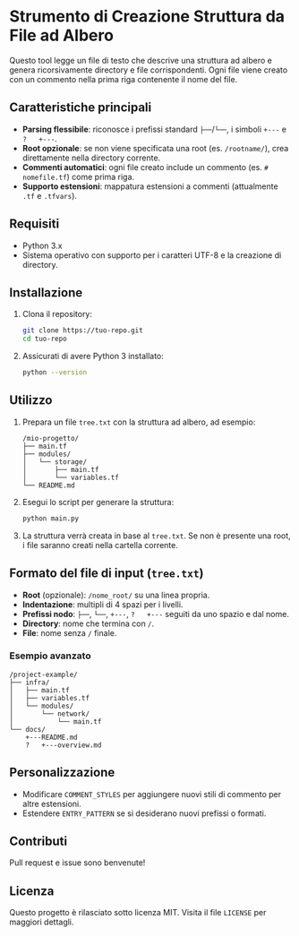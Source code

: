 # Strumento di Creazione Struttura da File ad Albero

Questo tool legge un file di testo che descrive una struttura ad albero e genera ricorsivamente directory e file corrispondenti. Ogni file viene creato con un commento nella prima riga contenente il nome del file.

## Caratteristiche principali

* **Parsing flessibile**: riconosce i prefissi standard `├──`/`└──`, i simboli `+---` e `?   +---`.
* **Root opzionale**: se non viene specificata una root (es. `/rootname/`), crea direttamente nella directory corrente.
* **Commenti automatici**: ogni file creato include un commento (es. `# nomefile.tf`) come prima riga.
* **Supporto estensioni**: mappatura estensioni a commenti (attualmente `.tf` e `.tfvars`).

## Requisiti

* Python 3.x
* Sistema operativo con supporto per i caratteri UTF-8 e la creazione di directory.

## Installazione

1. Clona il repository:

   ```bash
   git clone https://tuo-repo.git
   cd tuo-repo
   ```
2. Assicurati di avere Python 3 installato:

   ```bash
   python --version
   ```

## Utilizzo

1. Prepara un file `tree.txt` con la struttura ad albero, ad esempio:

   ```text
   /mio-progetto/
   ├── main.tf
   ├── modules/
   │   └── storage/
   │       ├── main.tf
   │       └── variables.tf
   └── README.md
   ```
2. Esegui lo script per generare la struttura:

   ```bash
   python main.py
   ```
3. La struttura verrà creata in base al `tree.txt`. Se non è presente una root, i file saranno creati nella cartella corrente.

## Formato del file di input (`tree.txt`)

* **Root** (opzionale): `/nome_root/` su una linea propria.
* **Indentazione**: multipli di 4 spazi per i livelli.
* **Prefissi nodo**: `├──`, `└──`, `+---`, `?   +---` seguiti da uno spazio e dal nome.
* **Directory**: nome che termina con `/`.
* **File**: nome senza `/` finale.

### Esempio avanzato

```
/project-example/
├── infra/
│   ├── main.tf
│   ├── variables.tf
│   └── modules/
│       └── network/
│           └── main.tf
└── docs/
    +---README.md
    ?   +---overview.md
```

## Personalizzazione

* Modificare `COMMENT_STYLES` per aggiungere nuovi stili di commento per altre estensioni.
* Estendere `ENTRY_PATTERN` se si desiderano nuovi prefissi o formati.

## Contributi

Pull request e issue sono benvenute!

## Licenza

Questo progetto è rilasciato sotto licenza MIT. Visita il file `LICENSE` per maggiori dettagli.
